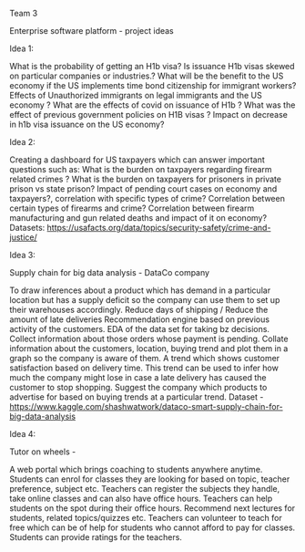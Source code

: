  Team 3 



Enterprise software platform - project ideas 


Idea 1: 


What is the probability of getting an H1b visa?
Is issuance H1b visas skewed on particular companies or industries.?
What will be the benefit to the US economy if the US implements time bond citizenship for immigrant workers?
Effects  of Unauthorized immigrants on legal immigrants and the US economy ?
What are the effects of covid on issuance of H1b ?
What was the effect of previous government policies on H1B visas ?
Impact on decrease in h1b visa issuance on the US economy?
 
 
 
Idea 2:
 
Creating a dashboard for US taxpayers which can answer important questions such as:
What is the  burden on taxpayers regarding firearm related crimes ?
What is the burden on taxpayers for prisoners in private prison vs state prison?
Impact of pending court cases on economy and taxpayers?, correlation with specific types of crime?
Correlation between certain types of firearms and crime?
Correlation between firearm manufacturing and gun related deaths and impact of it on economy?
Datasets: https://usafacts.org/data/topics/security-safety/crime-and-justice/


Idea 3:

Supply chain for big data analysis - DataCo company


To draw inferences about a product which has demand in a particular location but has a supply deficit so the company can use them to set up their warehouses accordingly.
Reduce days of shipping / Reduce the amount of late deliveries
Recommendation engine based on previous activity of the customers.
EDA of the data set for taking bz decisions.
Collect information about those orders whose payment is pending. Collate information about the customers, location, buying trend and plot them in a graph so the company is aware of them.
A trend which shows customer satisfaction based on delivery time. This trend can be used to infer how much the company might lose in case a late delivery has caused the customer to stop shopping. 
Suggest the company which products to advertise for based on buying trends at a particular trend.
Dataset - https://www.kaggle.com/shashwatwork/dataco-smart-supply-chain-for-big-data-analysis


Idea 4:

 Tutor on wheels - 


A web portal which brings coaching to students anywhere anytime. 
Students can enrol for classes they are looking for based on topic, teacher preference, subject etc.
Teachers can register the subjects they handle, take online classes and can also have office hours.
Teachers can help students on the spot during their office hours.
Recommend next lectures for students, related topics/quizzes etc.
Teachers can volunteer to teach for free which can be of help for students who cannot afford to pay for classes.
Students can provide ratings for the teachers.
